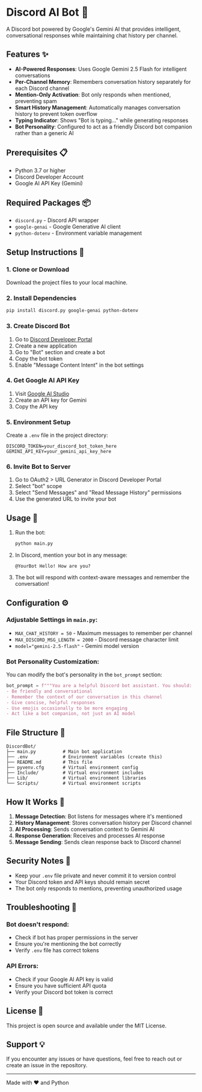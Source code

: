 # Discord AI Bot 🤖

A Discord bot powered by Google's Gemini AI that provides intelligent, conversational responses while maintaining chat history per channel.

## Features ✨

- **AI-Powered Responses**: Uses Google Gemini 2.5 Flash for intelligent conversations
- **Per-Channel Memory**: Remembers conversation history separately for each Discord channel
- **Mention-Only Activation**: Bot only responds when mentioned, preventing spam
- **Smart History Management**: Automatically manages conversation history to prevent token overflow
- **Typing Indicator**: Shows "Bot is typing..." while generating responses
- **Bot Personality**: Configured to act as a friendly Discord bot companion rather than a generic AI

## Prerequisites 📋

- Python 3.7 or higher
- Discord Developer Account
- Google AI API Key (Gemini)

## Required Packages 📦

- `discord.py` - Discord API wrapper
- `google-genai` - Google Generative AI client
- `python-dotenv` - Environment variable management

## Setup Instructions 🚀

### 1. Clone or Download
Download the project files to your local machine.

### 2. Install Dependencies
```bash
pip install discord.py google-genai python-dotenv
```

### 3. Create Discord Bot
1. Go to [Discord Developer Portal](https://discord.com/developers/applications)
2. Create a new application
3. Go to "Bot" section and create a bot
4. Copy the bot token
5. Enable "Message Content Intent" in the bot settings

### 4. Get Google AI API Key
1. Visit [Google AI Studio](https://aistudio.google.com/)
2. Create an API key for Gemini
3. Copy the API key

### 5. Environment Setup
Create a `.env` file in the project directory:
```env
DISCORD_TOKEN=your_discord_bot_token_here
GEMINI_API_KEY=your_gemini_api_key_here
```

### 6. Invite Bot to Server
1. Go to OAuth2 > URL Generator in Discord Developer Portal
2. Select "bot" scope
3. Select "Send Messages" and "Read Message History" permissions
4. Use the generated URL to invite your bot

## Usage 💬

1. Run the bot:
   ```bash
   python main.py
   ```

2. In Discord, mention your bot in any message:
   ```
   @YourBot Hello! How are you?
   ```

3. The bot will respond with context-aware messages and remember the conversation!

## Configuration ⚙️

### Adjustable Settings in `main.py`:

- `MAX_CHAT_HISTORY = 50` - Maximum messages to remember per channel
- `MAX_DISCORD_MSG_LENGTH = 2000` - Discord message character limit
- `model="gemini-2.5-flash"` - Gemini model version

### Bot Personality Customization:
You can modify the bot's personality in the `bot_prompt` section:
```python
bot_prompt = f"""You are a helpful Discord bot assistant. You should:
- Be friendly and conversational
- Remember the context of our conversation in this channel
- Give concise, helpful responses
- Use emojis occasionally to be more engaging
- Act like a bot companion, not just an AI model
```

## File Structure 📁

```
DiscordBot/
├── main.py          # Main bot application
├── .env             # Environment variables (create this)
├── README.md        # This file
├── pyvenv.cfg       # Virtual environment config
├── Include/         # Virtual environment includes
├── Lib/             # Virtual environment libraries
└── Scripts/         # Virtual environment scripts
```

## How It Works 🔧

1. **Message Detection**: Bot listens for messages where it's mentioned
2. **History Management**: Stores conversation history per Discord channel
3. **AI Processing**: Sends conversation context to Gemini AI
4. **Response Generation**: Receives and processes AI response
5. **Message Sending**: Sends clean response back to Discord channel

## Security Notes 🔐

- Keep your `.env` file private and never commit it to version control
- Your Discord token and API keys should remain secret
- The bot only responds to mentions, preventing unauthorized usage

## Troubleshooting 🔧

### Bot doesn't respond:
- Check if bot has proper permissions in the server
- Ensure you're mentioning the bot correctly
- Verify `.env` file has correct tokens

### API Errors:
- Check if your Google AI API key is valid
- Ensure you have sufficient API quota
- Verify your Discord bot token is correct

## License 📄

This project is open source and available under the MIT License.

## Support 💡

If you encounter any issues or have questions, feel free to reach out or create an issue in the repository.

---
Made with ❤️ and Python
